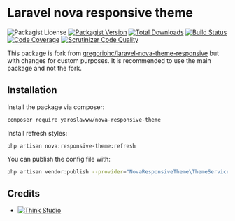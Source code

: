 # Laravel nova responsive theme

![Packagist License](https://img.shields.io/packagist/l/yaroslawww/nova-responsive-theme?color=%234dc71f)
[![Packagist Version](https://img.shields.io/packagist/v/yaroslawww/nova-responsive-theme)](https://packagist.org/packages/yaroslawww/nova-responsive-theme)
[![Total Downloads](https://img.shields.io/packagist/dt/yaroslawww/nova-responsive-theme)](https://packagist.org/packages/yaroslawww/nova-responsive-theme)
[![Build Status](https://scrutinizer-ci.com/g/yaroslawww/nova-responsive-theme/badges/build.png?b=master)](https://scrutinizer-ci.com/g/yaroslawww/nova-responsive-theme/build-status/master)
[![Code Coverage](https://scrutinizer-ci.com/g/yaroslawww/nova-responsive-theme/badges/coverage.png?b=master)](https://scrutinizer-ci.com/g/yaroslawww/nova-responsive-theme/?branch=master)
[![Scrutinizer Code Quality](https://scrutinizer-ci.com/g/yaroslawww/nova-responsive-theme/badges/quality-score.png?b=master)](https://scrutinizer-ci.com/g/yaroslawww/nova-responsive-theme/?branch=master)

This package is fork from [gregoriohc/laravel-nova-theme-responsive](https://github.com/gregoriohc/laravel-nova-theme-responsive)
 but with changes for custom purposes. It is recommended to use the main package and not the fork.

## Installation

Install the package via composer:

```bash
composer require yaroslawww/nova-responsive-theme
```

Install refresh styles:

```shell
php artisan nova:responsive-theme:refresh
```

You can publish the config file with:

```bash
php artisan vendor:publish --provider="NovaResponsiveTheme\ThemeServiceProvider" --tag="config"
```

## Credits

- [![Think Studio](https://yaroslawww.github.io/images/sponsors/packages/logo-think-studio.png)](https://think.studio/)
